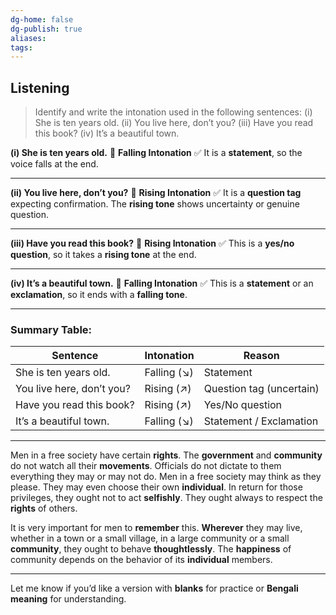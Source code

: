 ```yaml
---
dg-home: false
dg-publish: true
aliases: 
tags:
---
```

## Listening


> Identify and write the intonation used in the following sentences:
> (i) She is ten years old.
> (ii) You live here, don’t you?
> (iii) Have you read this book?
> (iv) It’s a beautiful town.

**(i) She is ten years old.**
🔻 **Falling Intonation**
✅ It is a **statement**, so the voice falls at the end.

---

**(ii) You live here, don’t you?**
🔺 **Rising Intonation**
✅ It is a **question tag** expecting confirmation. The **rising tone** shows uncertainty or genuine question.

---

**(iii) Have you read this book?**
🔺 **Rising Intonation**
✅ This is a **yes/no question**, so it takes a **rising tone** at the end.

---

**(iv) It’s a beautiful town.**
🔻 **Falling Intonation**
✅ This is a **statement** or an **exclamation**, so it ends with a **falling tone**.

---

### Summary Table:

| Sentence                  | Intonation  | Reason                   |
| ------------------------- | ----------- | ------------------------ |
| She is ten years old.     | Falling (↘) | Statement                |
| You live here, don’t you? | Rising (↗)  | Question tag (uncertain) |
| Have you read this book?  | Rising (↗)  | Yes/No question          |
| It’s a beautiful town.    | Falling (↘) | Statement / Exclamation  |

---

Men in a free society have certain **rights**. The **government** and **community** do not watch all their **movements**. Officials do not dictate to them everything they may or may not do. Men in a free society may think as they please. They may even choose their own **individual**. In return for those privileges, they ought not to act **selfishly**. They ought always to respect the **rights** of others.

It is very important for men to **remember** this. **Wherever** they may live, whether in a town or a small village, in a large community or a small **community**, they ought to behave **thoughtlessly**. The **happiness** of community depends on the behavior of its **individual** members.

---

Let me know if you’d like a version with **blanks** for practice or **Bengali meaning** for understanding.
